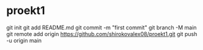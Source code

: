 # proekt1
git init
git add README.md
git commit -m "first commit"
git branch -M main
git remote add origin https://github.com/shirokovalex08/proekt1.git
git push -u origin main
